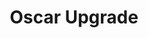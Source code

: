 ---
title: Oscar Upgrade

tagTitle: Oscar Upgrade
hero:
  lead: CCV's Oscar cluster will be unavailable for scheduled maintenance from June 22, 2020 at 8:00 am - June 29, 2020 at 5:00 pm

lastUpdated: 18 June 2020

items:
- name: statement
  title: Oscar Planned Outage Details
  icon: cog
  text: |
        The Oscar cluster will be unavailable for scheduled maintenance, beginning Monday, June 22, 2020 at 8:00 am to Monday, June 29 at 5:00pm, 2020.

        We expect to bring the cluster back online much sooner than published downtime, but have lengthened the downtime in case of unforeseen problems. Without issues, the downtime should be 3-4 days.

        Following services will be unavailable during the downtime:

          - SSH Login
          - VNC
          - File System Mounts (CIFS, SMB)

        Existing jobs and VNC sessions will terminate. Any Slurm jobs in the queue that can’t finish before 8 am on the morning of the downtime won’t run. They will remain in the queue until the nodes are released back into production on June 29, 2020 (or earlier).

        During this downtime, we will perform several maintenance tasks, including upgrading the GPFS file-system. An update will be sent once the cluster is back in production.

        If you have any questions or concerns please let us know at support@ccv.brown.edu
---